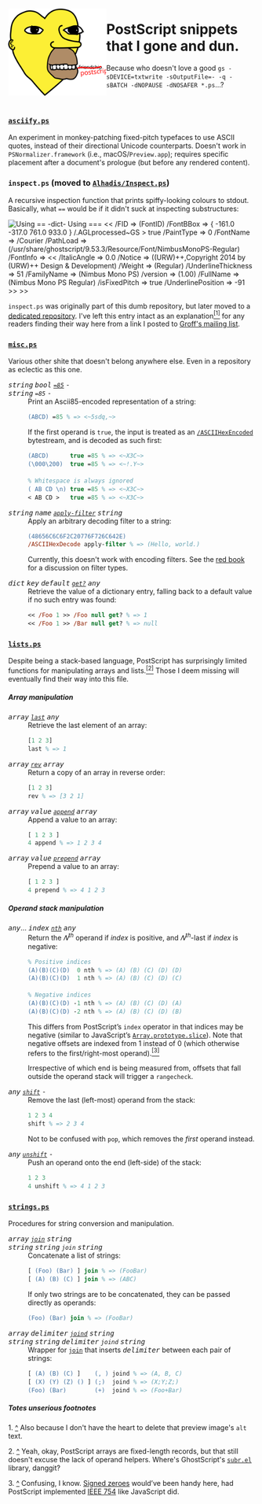 <a href="assets/sim.ps"><!--
	FIXME: Safari 16 doesn't support media queries embedded in SVGs, whereas
	other modern browsers do (hence why we aren't using a single image source
	and leaving dark-mode to embedded CSS).
--><picture>
	<source media="(prefers-color-scheme: dark)" srcset="assets/simp.svg#dark" />
	<img align="left" alt="sim.ps" src="assets/simp.svg" width="200" />
</picture></a>

# PostScript snippets that I gone and dun.

Because who doesn't love a good `gs -sDEVICE=txtwrite -sOutputFile=- -q -sBATCH -dNOPAUSE -dNOSAFER *.ps`…?

<br clear="both" />

### [`asciify.ps`](asciify.ps)
An experiment in monkey-patching fixed-pitch typefaces to use ASCII quotes, instead of their directional Unicode counterparts. Doesn't work in `PSNormalizer.framework` (i.e., macOS/`Preview.app`); requires specific placement after a document's prologue (but before any rendered content).

### `inspect.ps` (moved to [`Alhadis/Inspect.ps`][])
A recursive inspection function that prints spiffy-looking colours to stdout. Basically, what `==` would be if it didn't suck at inspecting substructures:

<img alt="
Using ==
-dict-
Using ===
&lt;&lt;
&#x09;/FID =&gt; (FontID)
&#x09;/FontBBox =&gt; {
&#x09;&#x09;-161.0
&#x09;&#x09;-317.0
&#x09;&#x09;761.0
&#x09;&#x09;933.0
&#x09;}
&#x09;/.AGLprocessed~GS &gt; true
&#x09;/PaintType =&gt; 0
&#x09;/FontName =&gt; /Courier
&#x09;/PathLoad =&gt; (/usr/share/ghostscript/9.53.3/Resource/Font/NimbusMonoPS-Regular)
&#x09;/FontInfo =&gt; &lt;&lt;
&#x09;&#x09;/ItalicAngle =&gt; 0.0
&#x09;&#x09;/Notice =&gt; ((URW)++,Copyright 2014 by (URW)++ Design &amp; Development)
&#x09;&#x09;/Weight =&gt; (Regular)
&#x09;&#x09;/UnderlineThickness =&gt; 51
&#x09;&#x09;/FamilyName =&gt; (Nimbus Mono PS)
&#x09;&#x09;/version =&gt; (1.00)
&#x09;&#x09;/FullName =&gt; (Nimbus Mono PS Regular)
&#x09;&#x09;/isFixedPitch =&gt; true
&#x09;&#x09;/UnderlinePosition =&gt; -91
&#x09;&gt;&gt;
&gt;&gt;" src="assets/⩶.png" width="356" />

`inspect.ps` was originally part of this dumb repository, but later moved to a [dedicated repository][`Alhadis/Inspect.ps`]. I've left this entry intact as an explanation<a name="ref-1" href="#fn-1"><sup>[1]</sup></a> for any readers finding their way here from a link I posted to [Groff's mailing list](https://lists.gnu.org/archive/html/groff/2021-01/msg00085.html).

[`Alhadis/Inspect.ps`]: https://github.com/Alhadis/Inspect.ps


<!-- TODO: Find a way to generate the following mess. Preferably using Roff. -->

### [`misc.ps`](misc.ps)
Various other shite that doesn't belong anywhere else. Even in a repository as eclectic as this one.

<!-- =85 -->
<dl><dt><var><samp>string</samp></var>&nbsp;<var><samp>bool</samp></var>&nbsp;<a name="&#x3D;85"
href="https://github.com/Alhadis/Stupid-Post-Tricks/blob/master/misc.ps#L3-L23"><dfn><code>=85</code></dfn></a>&nbsp;<var><samp>-</samp></var><br/>
<var><samp>string</samp></var>&nbsp;<dfn><code>=85</code></dfn>&nbsp;<var><samp>-</samp></var></dt>
<dd>Print an Ascii85-encoded representation of a string:

```postscript
(ABCD) =85 % => <~5sdq,~>
```

If the first operand is `true`, the input is treated as an [`/ASCIIHexEncoded`](https://www.adobe.com/content/dam/acom/en/devnet/actionscript/articles/PLRM.pdf#P.130 "ASCIIHexEncode Filter (PostScript Language Reference, 3rd ed., 1999, p. 130)") bytestream, and is decoded as such first:

```postscript
(ABCD)      true =85 % => <~X3C~>
(\000\200)  true =85 % => <~!.Y~>

% Whitespace is always ignored
( AB CD \n) true =85 % => <~X3C~>
< AB CD >   true =85 % => <~X3C~>
```

</dd>

<!-- apply-filter -->
<dt><var><samp>string</samp></var>&nbsp;<var><samp>name</samp></var>&nbsp;<a name="apply-filter"
href="https://github.com/Alhadis/Stupid-Post-Tricks/blob/master/misc.ps#L25-L30"><dfn><code>apply-filter</code></dfn></a>&nbsp;<var><samp>string</samp></var></dt>
<dd>Apply an arbitrary decoding filter to a string:

```postscript
(48656C6C6F2C20776F726C642E)
/ASCIIHexDecode apply-filter % => (Hello, world.)
```

Currently, this doesn't work with encoding filters. See the [red book](https://www.adobe.com/content/dam/acom/en/devnet/actionscript/articles/PLRM.pdf#P.127 "PostScript Language Reference, 3rd ed., 1999, pp. 127-128") for a discussion on filter types.

</dd>

<!-- get? -->
<dt><var><samp>dict</samp></var>&nbsp;<var><samp>key</samp></var>&nbsp;<var><samp>default</samp></var>&nbsp;<a name="get&#x3F;"
href="https://github.com/Alhadis/Stupid-Post-Tricks/blob/master/misc.ps#L32-L37"><dfn><code>get?</code></dfn></a>&nbsp;<var><samp>any</samp></var></dt>
<dd>Retrieve the value of a dictionary entry, falling back to a default value if no such entry was found:

```postscript
<< /Foo 1 >> /Foo null get? % => 1
<< /Foo 1 >> /Bar null get? % => null
```

</dd></dl>


### [`lists.ps`](lists.ps)
Despite being a stack-based language, PostScript has surprisingly limited functions for manipulating arrays and lists.<a name="ref-2" href="#fn-2"><sup>[2]</sup></a> Those I deem missing will eventually find their way into this file.


##### Array manipulation

<!-- last -->
<dl><dt><var><samp>array</samp></var>&nbsp;<a name="last"
href="https://github.com/Alhadis/Stupid-Post-Tricks/blob/b69ef0dd8a1d6ef4e8b0ee120e1b444966b885a7/lists.ps#L7-L10"><dfn><code>last</code></dfn></a>&nbsp;<var><samp>any</samp></var></dt>
<dd>Retrieve the last element of an array:

```postscript
[1 2 3]
last % => 1
```

</dd>

<!-- rev -->
<dt><var><samp>array</samp></var>&nbsp;<a name="rev"
href="https://github.com/Alhadis/Stupid-Post-Tricks/blob/b69ef0dd8a1d6ef4e8b0ee120e1b444966b885a7/lists.ps#L12-L15"><dfn><code>rev</code></dfn></a>&nbsp;<var><samp>array</samp></var></dt>
<dd>Return a copy of an array in reverse order:

```postscript
[1 2 3]
rev % => [3 2 1]
```

</dd>

<!-- append -->
<dt><var><samp>array</samp></var>&nbsp;<var><samp>value</samp></var>&nbsp;<a name="append"
href="https://github.com/Alhadis/Stupid-Post-Tricks/blob/b69ef0dd8a1d6ef4e8b0ee120e1b444966b885a7/lists.ps#L17-L24"><dfn><code>append</code></dfn></a>&nbsp;<var><samp>array</samp></var></dt>
<dd>Append a value to an array:

```postscript
[ 1 2 3 ]
4 append % => 1 2 3 4
```

</dd>

<!-- prepend -->
<dt><var><samp>array</samp></var>&nbsp;<var><samp>value</samp></var>&nbsp;<a name="prepend"
href="https://github.com/Alhadis/Stupid-Post-Tricks/blob/b69ef0dd8a1d6ef4e8b0ee120e1b444966b885a7/lists.ps#L26-L33"><dfn><code>prepend</code></dfn></a>&nbsp;<var><samp>array</samp></var></dt>
<dd>Prepend a value to an array:

```postscript
[ 1 2 3 ]
4 prepend % => 4 1 2 3
```

</dd></dt>


##### Operand stack manipulation

<!-- nth -->
<dl><dt><var><samp>any</samp></var>…&nbsp;<var><samp>index</samp></var>&nbsp;<a name="nth"
href="https://github.com/Alhadis/Stupid-Post-Tricks/blob/b69ef0dd8a1d6ef4e8b0ee120e1b444966b885a7/lists.ps#L41-L45"><dfn><code>nth</code></dfn></a>&nbsp;<var><samp>any</samp></var></dt>
<dd>Return the <var>𝑁<sup>th</sup></var> operand if <var>index</var> is positive, and <var>𝑁<sup>th</sup></var>-last if <var>index</var> is negative:

```postscript
% Positive indices
(A)(B)(C)(D)  0 nth % => (A) (B) (C) (D) (D)
(A)(B)(C)(D)  1 nth % => (A) (B) (C) (D) (C)

% Negative indices
(A)(B)(C)(D) -1 nth % => (A) (B) (C) (D) (A)
(A)(B)(C)(D) -2 nth % => (A) (B) (C) (D) (B)
```

This differs from PostScript’s `index` operator in that indices may be negative (similar to JavaScript’s [`Array.prototype.slice`](https://mdn.io/Array.prototype.slice)). Note that negative offsets are indexed from 1 instead of 0 (which otherwise refers to the first/right-most operand).<a name="ref-3" href="#fn-3"><sup>[3]</sup></a>

Irrespective of which end is being measured from, offsets that fall outside the operand stack will trigger a `rangecheck`.</dd>

<!-- shift -->
<dt><var><samp>any</samp></var>&nbsp;<a name="shift" href="https://github.com/Alhadis/Stupid-Post-Tricks/blob/b69ef0dd8a1d6ef4e8b0ee120e1b444966b885a7/lists.ps#L47-L50"><dfn><code>shift</code></dfn></a>&nbsp;<var><samp>-</samp></var></dt>
<dd>Remove the last (left-most) operand from the stack:

```postscript
1 2 3 4
shift % => 2 3 4
```

Not to be confused with <code>pop</code>, which removes the <em>first</em> operand instead.</dd>

<!-- unshift -->
<dt><var><samp>any</samp></var>&nbsp;<a name="unshift"
href="https://github.com/Alhadis/Stupid-Post-Tricks/blob/b69ef0dd8a1d6ef4e8b0ee120e1b444966b885a7/lists.ps#L52-L55"><dfn><code>unshift</code></dfn></a>&nbsp;<var><samp>-</samp></var></dt>
<dd>Push an operand onto the end (left-side) of the stack:

```postscript
1 2 3
4 unshift % => 4 1 2 3
```

</dd>
</dl>


### [`strings.ps`](strings.ps)
Procedures for string conversion and manipulation.

<!-- join -->
<dl><dt><var><samp>array</samp></var>&nbsp;<a name="join"
href="https://github.com/Alhadis/Stupid-Post-Tricks/blob/master/strings.ps#L3-L16"><dfn><code>join</code></dfn></a>&nbsp;<var><samp>string</samp></var><br/>
<var><samp>string</samp></var>&nbsp;<var><samp>string</samp></var>&nbsp;<dfn><code>join</code></dfn>&nbsp;<var><samp>string</samp></var></dt>
<dd>Concatenate a list of strings:

```postscript
[ (Foo) (Bar) ] join % => (FooBar)
[ (A) (B) (C) ] join % => (ABC)
```

If only two strings are to be concatenated, they can be passed directly as operands:

```postscript
(Foo) (Bar) join % => (FooBar)
```

<!-- joind -->
<dt><var><samp>array</samp></var>&nbsp;<var><samp>delimiter</samp></var>&nbsp;<a name="joind"
href="https://github.com/Alhadis/Stupid-Post-Tricks/blob/master/strings.ps#L18-L27"><dfn><code>joind</code></dfn></a>&nbsp;<var><samp>string</samp></var><br/>
<var><samp>string</samp></var>&nbsp;<var><samp>string</samp></var>&nbsp;<var><samp>delimiter</samp></var>&nbsp;<dfn><code>joind</code></dfn>&nbsp;<var><samp>string</samp></var></dt>
<dd>Wrapper for <a href="#join"><code>join</code></a> that inserts <var><samp>delimiter</samp></var> between each pair of strings:

```postscript
[ (A) (B) (C) ]    (, ) joind % => (A, B, C)
[ (X) (Y) (Z) () ] (;)  joind % => (X;Y;Z;)
(Foo) (Bar)        (+)  joind % => (Foo+Bar)
```

</dd></dl>


<footer><aside>

##### Totes unserious footnotes
1.&nbsp;<a name="fn-1" href="#ref-1">^</a> Also because I don't have the heart to delete that preview image's `alt` text.

2.&nbsp;<a name="fn-2" href="#ref-2">^</a> Yeah, okay, PostScript arrays are fixed-length records, but that still doesn't excuse the lack of operand helpers. Where's GhostScript's [`subr.el`](https://github.com/emacs-mirror/emacs/blob/50512e36c/lisp/subr.el) library, danggit?

3.&nbsp;<a name="fn-3" href="#ref-3">^</a> Confusing, I know. [Signed zeroes](https://en.wikipedia.org/wiki/Signed_zero) would’ve been handy here, had PostScript implemented [IEEE&nbsp;754](https://en.wikipedia.org/wiki/IEEE_754) like JavaScript did.

</aside></footer>
